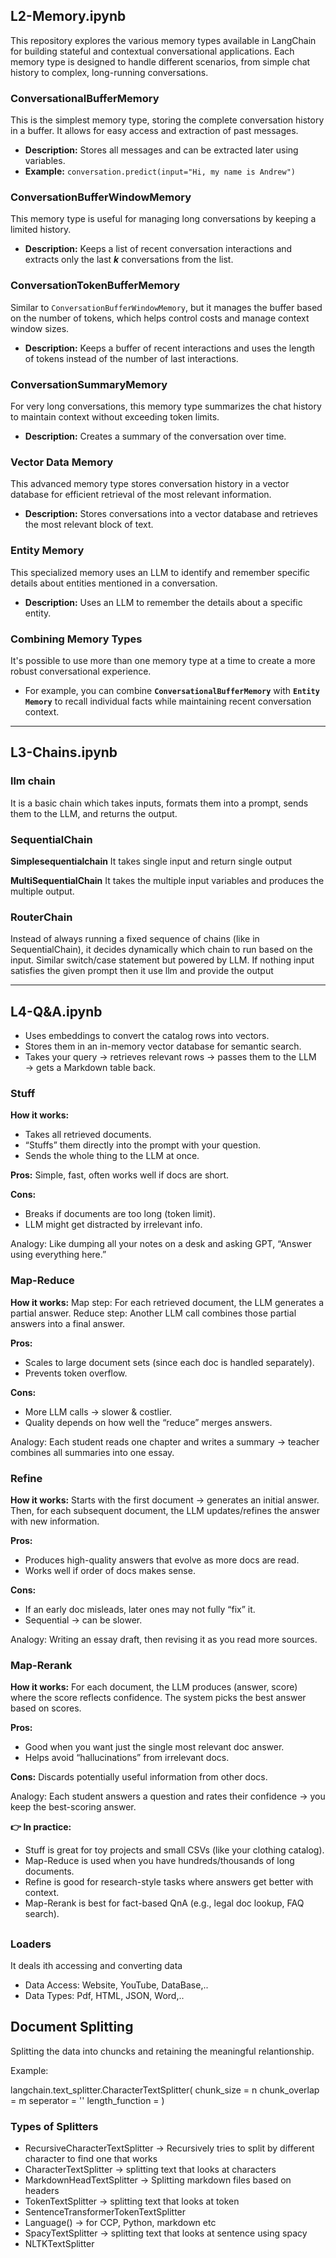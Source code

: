 ## L2-Memory.ipynb

This repository explores the various memory types available in LangChain for building stateful and contextual conversational applications. Each memory type is designed to handle different scenarios, from simple chat history to complex, long-running conversations.

### **ConversationalBufferMemory**
This is the simplest memory type, storing the complete conversation history in a buffer. It allows for easy access and extraction of past messages.
* **Description:** Stores all messages and can be extracted later using variables.
* **Example:** `conversation.predict(input="Hi, my name is Andrew")`

### **ConversationBufferWindowMemory**
This memory type is useful for managing long conversations by keeping a limited history.
* **Description:** Keeps a list of recent conversation interactions and extracts only the last **$k$** conversations from the list.

### **ConversationTokenBufferMemory**
Similar to `ConversationBufferWindowMemory`, but it manages the buffer based on the number of tokens, which helps control costs and manage context window sizes.
* **Description:** Keeps a buffer of recent interactions and uses the length of tokens instead of the number of last interactions.

### **ConversationSummaryMemory**
For very long conversations, this memory type summarizes the chat history to maintain context without exceeding token limits.
* **Description:** Creates a summary of the conversation over time.

### **Vector Data Memory**
This advanced memory type stores conversation history in a vector database for efficient retrieval of the most relevant information.
* **Description:** Stores conversations into a vector database and retrieves the most relevant block of text.

### **Entity Memory**
This specialized memory uses an LLM to identify and remember specific details about entities mentioned in a conversation.
* **Description:** Uses an LLM to remember the details about a specific entity.

### **Combining Memory Types**
It's possible to use more than one memory type at a time to create a more robust conversational experience.
* For example, you can combine **`ConversationalBufferMemory`** with **`Entity Memory`** to recall individual facts while maintaining recent conversation context.

---

## L3-Chains.ipynb

### **llm chain**
It is a basic chain which takes inputs, formats them into a prompt, sends them to the LLM, and returns the output.

### **SequentialChain**

**Simplesequentialchain**
It takes single input and return single output

**MultiSequentialChain**
It takes the multiple input variables and produces the multiple output.

### **RouterChain**
Instead of always running a fixed sequence of chains (like in SequentialChain), it decides dynamically which chain to run based on the input. Similar switch/case statement but powered by LLM.
If nothing input satisfies the given prompt then it use llm and provide the output

---

## L4-Q&A.ipynb

* Uses embeddings to convert the catalog rows into vectors.
* Stores them in an in-memory vector database for semantic search.
* Takes your query → retrieves relevant rows → passes them to the LLM → gets a Markdown table back.

### **Stuff**
**How it works:**
* Takes all retrieved documents.
* “Stuffs” them directly into the prompt with your question.
* Sends the whole thing to the LLM at once.

**Pros:**
Simple, fast, often works well if docs are short.

**Cons:**
* Breaks if documents are too long (token limit).
* LLM might get distracted by irrelevant info.

Analogy: Like dumping all your notes on a desk and asking GPT, “Answer using everything here.”

### **Map-Reduce**
**How it works:**
Map step: For each retrieved document, the LLM generates a partial answer.
Reduce step: Another LLM call combines those partial answers into a final answer.

**Pros:**
* Scales to large document sets (since each doc is handled separately).
* Prevents token overflow.

**Cons:**
* More LLM calls → slower & costlier.
* Quality depends on how well the “reduce” merges answers.

Analogy: Each student reads one chapter and writes a summary → teacher combines all summaries into one essay.

### **Refine**
**How it works:**
Starts with the first document → generates an initial answer.
Then, for each subsequent document, the LLM updates/refines the answer with new information.

**Pros:**
* Produces high-quality answers that evolve as more docs are read.
* Works well if order of docs makes sense.

**Cons:**
* If an early doc misleads, later ones may not fully “fix” it.
* Sequential → can be slower.

Analogy: Writing an essay draft, then revising it as you read more sources.

### **Map-Rerank**
**How it works:**
For each document, the LLM produces (answer, score) where the score reflects confidence.
The system picks the best answer based on scores.

**Pros:**
* Good when you want just the single most relevant doc answer.
* Helps avoid “hallucinations” from irrelevant docs.

**Cons:**
Discards potentially useful information from other docs.

Analogy: Each student answers a question and rates their confidence → you keep the best-scoring answer.

**👉 In practice:**
* Stuff is great for toy projects and small CSVs (like your clothing catalog).
* Map-Reduce is used when you have hundreds/thousands of long documents.
* Refine is good for research-style tasks where answers get better with context.
* Map-Rerank is best for fact-based QnA (e.g., legal doc lookup, FAQ search).

## 

### **Loaders**
It deals ith accessing and converting data
* Data Access: Website, YouTube, DataBase,..
* Data Types: Pdf, HTML, JSON, Word,..


## **Document Splitting** 

Splitting the data into chuncks and retaining the meaningful relantionship.

Example:

langchain.text_splitter.CharacterTextSplitter(
  chunk_size = n
  chunk_overlap = m
  seperator = ''
  length_function = <built-in-function-length>
)

### **Types of Splitters**
* RecursiveCharacterTextSplitter -> Recursively tries to split by different character to find one that works
* CharacterTextSplitter -> splitting text that looks at characters
* MarkdownHeadTextSplitter -> Splitting markdown files based on headers
* TokenTextSplitter -> splitting text that looks at token
* SentenceTransformerTokenTextSplitter
* Language() -> for CCP, Python, markdown etc
* SpacyTextSplitter -> splitting text that looks at sentence using spacy
* NLTKTextSplitter
